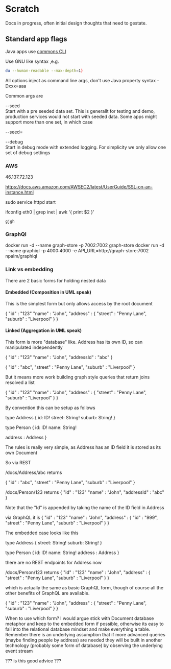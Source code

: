# Scratch 

Docs in progress, often initial design thoughts that need to gestate. 

## Standard app flags 

Java apps use [commons CLI](http://commons.apache.org/proper/commons-cli)

Use GNU like syntax ,e.g.

```bash
du --human-readable --max-depth=1)
```

All options inject as command line args, don't use Java property syntax -Dxxx=aaa 

Common args are 

--seed   
Start with a pre seeded data set. This is generallt for testing and demo, production 
services would not start with seeded data. Some apps might support more than one set, in which case

--seed=<dataset>

--debug  
Start in debug mode with extended logging. For simplicity we only allow one set of debug settings


### AWS 

46.137.72.123

https://docs.aws.amazon.com/AWSEC2/latest/UserGuide/SSL-on-an-instance.html

sudo service httpd start

ifconfig eth0 | grep inet | awk '{ print $2 }'

```text
gjgh
```

### GraphQI 

docker run -d --name graph-store -p 7002:7002   graph-store
docker run -d --name graphiql -p 4000:4000 -e API_URL=http://graph-store:7002  npalm/graphiql


### Link vs embedding 

There are 2 basic forms for holding nested data 

#### Embedded (Composition in UML speak)

This is the simplest form but only allows access by the root document 

{
  "id" : "123"
  "name" : "John",
  "address" : { 
    "street" : "Penny Lane",
    "suburb" : "Liverpool"
  }
}

#### Linked (Aggregation in UML speak)

This form is more "database" like. Address has its own ID, so can manipulated 
independently 
 
{
  "id" : "123"
  "name" : "John",
  "addressId" : "abc"
}

{
  "id" : "abc",
  "street" : "Penny Lane",
  "suburb" : "Liverpool"
}

But it means more work building graph style queries that return joins resolved a list 

{
  "id" : "123"
  "name" : "John",
  "address" : { 
    "street" : "Penny Lane",
    "suburb" : "Liverpool"
  }
}

By convention this can be setup as follows

type Address {
  id: ID!
  street: String!
  suburb: String!
}

type Person {
  id: ID!
  name: String!
  
  address : Address
}

The rules is really very simple, as Address has an ID field it is stored as its own Document 

So via REST 

/docs/Address/abc returns 

{
  "id" : "abc",
  "street" : "Penny Lane",
  "suburb" : "Liverpool"
}

/docs/Person/123 returns 
{
  "id" : "123"
  "name" : "John",
  "addressId" : "abc"
}

Note that the "Id" is appended by taking the name of the ID field in Address

via GraphQL it is 
{
  "id" : "123"
  "name" : "John",
  "address" : { 
    "id" : "999",
    "street" : "Penny Lane",
    "suburb" : "Liverpool"
  }
}

 
The embedded case looks like this 

type Address {
  street: String!
  suburb: String!
}

type Person {
  id: ID!
  name: String!
  address : Address
}

there are no REST endpoints for Address now

/docs/Person/123 returns 
{
  "id" : "123"
  "name" : "John",
  "address" : {
    "street" : "Penny Lane",
    "suburb" : "Liverpool"
  }
} 

which is actually the same as basic GraphQL form, though of course all the other benefits 
of GraphQL are available.

{
  "id" : "123"
  "name" : "John",
  "address" : {
    "street" : "Penny Lane",
    "suburb" : "Liverpool"
  }
} 


When to use which form? I would argue stick with Document database metaphor and keep to the embedded form 
if possible, otherwise its easy to fall into the relational database mindset and make everything a table. 
Remember there is an underlying assumption that if more advanced queries (maybe finding people by address) 
are needed they will be built in another technology (probably some form of database) by observing 
the underlying event stream 

??? is this good advice ???